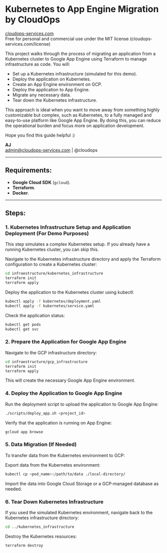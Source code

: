 # Kubernetes to App Engine Migration by CloudOps

[cloudops-services.com](http://cloudops-services.com)  
Free for personal and commercial use under the MIT license (cloudops-services.com/license)

This project walks through the process of migrating an application from a Kubernetes cluster to Google App Engine using Terraform to manage infrastructure as code. You will:

- Set up a Kubernetes infrastructure (simulated for this demo).
- Deploy the application on Kubernetes.
- Create an App Engine environment on GCP.
- Deploy the application to App Engine.
- Migrate any necessary data.
- Tear down the Kubernetes infrastructure.

This approach is ideal when you want to move away from something highly customizable but complex, such as Kubernetes, to a fully managed and easy-to-use platform like Google App Engine. By doing this, you can reduce the operational burden and focus more on application development.

Hope you find this guide helpful :)

**AJ**  
admin@cloudops-services.com | @cloudops

---

## Requirements:

- **Google Cloud SDK** (`gcloud`).
- **Terraform**.
- **Docker**.

---

## Steps:

### 1. Kubernetes Infrastructure Setup and Application Deployment (For Demo Purposes)

This step simulates a complex Kubernetes setup. If you already have a running Kubernetes cluster, you can skip this.

Navigate to the Kubernetes infrastructure directory and apply the Terraform configuration to create a Kubernetes cluster:

```bash
cd infraestructure/kubernetes_infrastructure
terraform init
terraform apply
```

Deploy the application to the Kubernetes cluster using kubectl:

```bash
kubectl apply -f kubernetes/deployment.yaml
kubectl apply -f kubernetes/service.yaml
```

Check the application status:

```bash
kubectl get pods
kubectl get svc
```

### 2. Prepare the Application for Google App Engine

Navigate to the GCP infrastructure directory:

```bash
cd infraestructure/gcp_infrastructure
terraform init
terraform apply
```

This will create the necessary Google App Engine environment.

### 4. Deploy the Application to Google App Engine

Run the deployment script to upload the application to Google App Engine:

```bash
./scripts/deploy_app.sh <project_id>
```

Verify that the application is running on App Engine:

```bash
gcloud app browse
```

### 5. Data Migration (If Needed)

To transfer data from the Kubernetes environment to GCP:

Export data from the Kubernetes environment:

```bash
kubectl cp <pod_name>:/path/to/data ./local-directory/
```

Import the data into Google Cloud Storage or a GCP-managed database as needed.

### 6. Tear Down Kubernetes Infrastructure

If you used the simulated Kubernetes environment, navigate back to the Kubernetes infrastructure directory:

```bash
cd ../kubernetes_infrastructure
```

Destroy the Kubernetes resources:

```bash
terraform destroy
```
